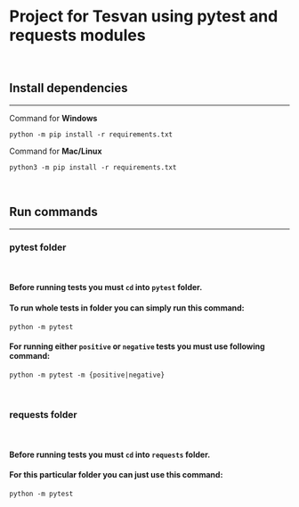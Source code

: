 # Project for **Tesvan** using pytest and requests modules
<br>

## Install dependencies
<hr>

Command for **Windows**
```
python -m pip install -r requirements.txt
```

Command for **Mac/Linux**
```
python3 -m pip install -r requirements.txt
```
<br>

## Run commands
<hr>

### **pytest** folder
<br>

#### Before running tests you must `cd` into `pytest` folder.

#### To run whole tests in folder you can simply run this command:

```
python -m pytest
```
#### For running either `positive` or `negative` tests you must use following command:

```
python -m pytest -m {positive|negative}
```
<br>

### **requests** folder
<br>

#### Before running tests you must `cd` into `requests` folder.
#### For this particular folder you can just use this command:


```
python -m pytest
```


